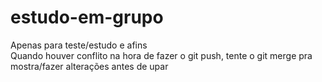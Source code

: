 # estudo-em-grupo
Apenas para teste/estudo e afins <br>
Quando houver conflito na hora de fazer o git push, tente o git merge pra mostra/fazer alterações antes de upar
